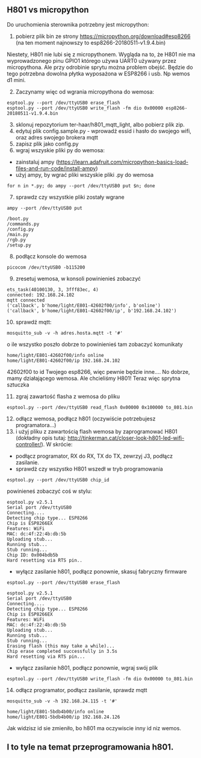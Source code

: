 ## H801 vs micropython

Do uruchomienia sterownika potrzebny jest micropython:
1) pobierz plik bin ze strony https://micropython.org/download#esp8266 (na ten moment najnowszy to esp8266-20180511-v1.9.4.bin)

Niestety, H801 nie lubi się z micropythonem. Wygląda na to, że H801 nie ma wyprowadzonego pinu GPIO1 którego używa UART0 używany przez micropythona. Ale przy odrobinie sprytu można problem obejść. Będzie do tego potrzebna dowolna płytka wyposażona w ESP8266 i usb. Np wemos d1 mini.

2) Zaczynamy więc od wgrania micropythona do wemosa:
```
esptool.py --port /dev/ttyUSB0 erase_flash
esptool.py --port /dev/ttyUSB0 write_flash -fm dio 0x00000 esp8266-20180511-v1.9.4.bin
```
3) sklonuj repozytorium ter-haar/h801_mqtt_light, albo pobierz plik zip.
4) edytuj plik config.sample.py - wprowadź essid i hasło do swojego wifi, oraz adres swojego brokera mqtt
5) zapisz plik jako config.py
6) wgraj wszyskie pliki py do wemosa:
 - zainstaluj ampy (https://learn.adafruit.com/micropython-basics-load-files-and-run-code/install-ampy)
 - użyj ampy, by wgrać pliki wszyskie pliki .py do wemosa
```
for n in *.py; do ampy --port /dev/ttyUSB0 put $n; done
```

7) sprawdz czy wszystkie pliki zostały wgrane
```
ampy --port /dev/ttyUSB0 put
```
```
/boot.py
/commands.py
/config.py
/main.py
/rgb.py
/setup.py
```

8) podłącz konsole do wemosa
```
picocom /dev/ttyUSB0 -b115200
```

9) zresetuj wemosa, w konsoli powinienieś zobaczyć
```
ets_task(40100130, 3, 3fff83ec, 4)
connected: 192.168.24.102
mqtt connected
('callback', b'home/light/E801-42602f00/info', b'online')
('callback', b'home/light/E801-42602f00/ip', b'192.168.24.102')
```

10) sprawdź mqtt:
```
mosquitto_sub -v -h adres.hosta.mqtt -t '#'
```
o ile wszystko poszło dobrze to powinienieś tam zobaczyć komunikaty
```
home/light/E801-42602f00/info online
home/light/E801-42602f00/ip 192.168.24.102
```
42602f00 to id Twojego esp8266, więc pewnie będzie inne....
No dobrze, mamy działającego wemosa. Ale chcieliśmy H801! Teraz więc sprytna sztuczka

11) zgraj zawartość flasha z wemosa do pliku
```
esptool.py --port /dev/ttyUSB0 read_flash 0x00000 0x100000 to_801.bin
```
12) odłącz wemosa, podłącz h801 (oczywiście potrzebujesz programatora...)
13) i użyj pliku z zawartością flash wemosa by zaprogramować H801 (dokładny opis tutaj: http://tinkerman.cat/closer-look-h801-led-wifi-controller/). W skrócie:
- podłącz programator, RX do RX, TX do TX, zewrzyj J3, podłącz zasilanie.
- sprawdż czy wszystko H801 wszedł w tryb programowania
```
esptool.py --port /dev/ttyUSB0 chip_id
```
powinieneś zobaczyć coś w stylu:
```
esptool.py v2.5.1
Serial port /dev/ttyUSB0
Connecting....
Detecting chip type... ESP8266
Chip is ESP8266EX
Features: WiFi
MAC: dc:4f:22:4b:db:5b
Uploading stub...
Running stub...
Stub running...
Chip ID: 0x004bdb5b
Hard resetting via RTS pin..
```
- wyłącz zasilanie h801, podłącz ponownie, skasuj fabryczny firmware
```
esptool.py --port /dev/ttyUSB0 erase_flash
```
```
esptool.py v2.5.1
Serial port /dev/ttyUSB0
Connecting....
Detecting chip type... ESP8266
Chip is ESP8266EX
Features: WiFi
MAC: dc:4f:22:4b:db:5b
Uploading stub...
Running stub...
Stub running...
Erasing flash (this may take a while)...
Chip erase completed successfully in 3.5s
Hard resetting via RTS pin...
```
- wyłącz zasilanie h801, podłącz ponownie, wgraj swój plik
```
esptool.py --port /dev/ttyUSB0 write_flash -fm dio 0x00000 to_801.bin
```
14) odłącz programator, podłącz zasilanie, sprawdz mqtt
```
mosquitto_sub -v -h 192.168.24.115 -t '#'
```
```
home/light/E801-5bdb4b00/info online
home/light/E801-5bdb4b00/ip 192.168.24.126
```
Jak widzisz id sie zmieniło, bo h801 ma oczywiscie inny id niz wemos.

## I to tyle na temat przeprogramowania h801.

